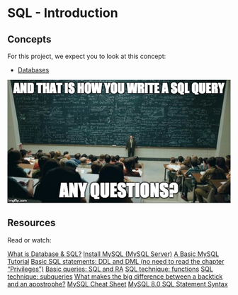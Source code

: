 # SQL - Introduction

## Concepts
For this project, we expect you to look at this concept:

- [Databases](https://intranet.hbtn.io/concepts/864)

![logo](https://github.com/Glozano26/holbertonschool-higher_level_programming/blob/master/SQL_introduction/rtcwz.jpg)

## Resources
Read or watch:

[What is Database & SQL?](https://www.youtube.com/watch?v=FR4QIeZaPeM)
[Install MySQL (MySQL Server)](https://www.youtube.com/watch?v=9h3ctGFTz9w)
[A Basic MySQL Tutorial](https://www.digitalocean.com/community/tutorials/how-to-install-mysql-on-ubuntu-20-04)
[Basic SQL statements: DDL and DML (no need to read the chapter “Privileges”)](https://web.csulb.edu/colleges/coe/cecs/dbdesign/dbdesign.php?page=sql/ddldml.php)
[Basic queries: SQL and RA](https://web.csulb.edu/colleges/coe/cecs/dbdesign/dbdesign.php?page=sql/queries.php)
[SQL technique: functions](https://web.csulb.edu/colleges/coe/cecs/dbdesign/dbdesign.php?page=sql/queries.php)
[SQL technique: subqueries](https://web.csulb.edu/colleges/coe/cecs/dbdesign/dbdesign.php?page=sql/subqueries.php)
[What makes the big difference between a backtick and an apostrophe?](https://stackoverflow.com/questions/29402361/what-makes-the-big-difference-between-a-backtick-and-an-apostrophe/29402458)
[MySQL Cheat Sheet](https://intellipaat.com/mediaFiles/2019/02/SQL-Commands-Cheat-Sheet.pdf?US)
[MySQL 8.0 SQL Statement Syntax](https://dev.mysql.com/doc/refman/8.0/en/sql-statements.html)